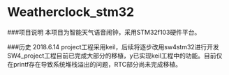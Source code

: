 # Weatherclock_stm32

###项目说明
本项目为智能天气语音闹钟，采用STM32f103硬件平台。

###历史
2018.6.14
project工程采用keil，后续将逐步改用sw4stm32进行开发
SW4_project工程目前已完成大部分的移植，y已实现keil工程中的功能。目前仅在printf存在导致系统堆栈溢出的问题，RTC部分尚未完成移植。
